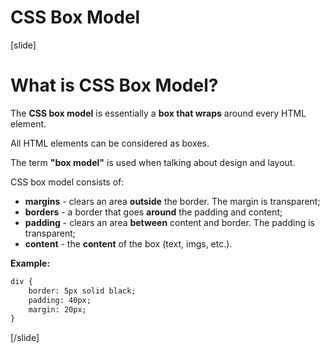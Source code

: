 # CSS Box Model

[slide]

# What is CSS Box Model?

The **CSS box model** is essentially a **box that wraps** around every HTML element.

All HTML elements can be considered as boxes.

The term **"box model"** is used when talking about design and layout.

CSS box model consists of: 
* **margins** - clears an area **outside** the border. The margin is transparent;
* **borders** - a border that goes **around** the padding and content;
* **padding** - clears an area **between** content and border. The padding is transparent;
* **content** - the **content** of the box (text, imgs, etc.).

**Example:**
```html
div {
    border: 5px solid black;
    padding: 40px;
    margin: 20px;
}
```
[/slide]
